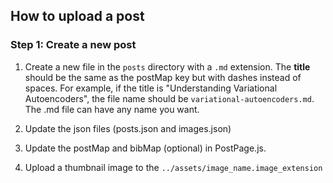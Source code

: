 ## How to upload a post

### Step 1: Create a new post

1. Create a new file in the `posts` directory with a `.md` extension. The **title** should be the same as the postMap key but with dashes instead of spaces. For example, if the title is "Understanding Variational Autoencoders", the file name should be `variational-autoencoders.md`. The .md file can have any name you want. 

2. Update the json files (posts.json and images.json)

3. Update the postMap and bibMap (optional) in PostPage.js.

4. Upload a thumbnail image to the `../assets/image_name.image_extension`

